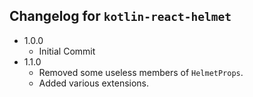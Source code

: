 ## Changelog for `kotlin-react-helmet`

- 1.0.0
  - Initial Commit
- 1.1.0
  - Removed some useless members of `HelmetProps`.
  - Added various extensions.